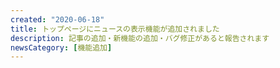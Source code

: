 ```yaml
---
created: "2020-06-18"
title: トップページにニュースの表示機能が追加されました
description: 記事の追加・新機能の追加・バグ修正があると報告されます
newsCategory: [機能追加]
---
```


